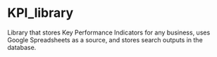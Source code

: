 # KPI_library
Library that stores Key Performance Indicators for any business, uses Google Spreadsheets as a source, and stores search outputs in the database.
